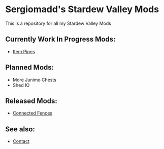 # Sergiomadd's Stardew Valley Mods
This is a repository for all my Stardew Valley Mods

## Currently Work In Progress Mods:
- [Item Pipes](https://github.com/sergiomadd/StardewValleyMods/edit/main/ItemPipes)


## Planned Mods:
- More Junimo Chests
- Shed IO

## Released Mods:
- [Connected Fences](https://github.com/sergiomadd/StardewValleyMods/edit/main/ConnectedFences)

## See also:
- [Contact](https://twitter.com/sergio_madd)
